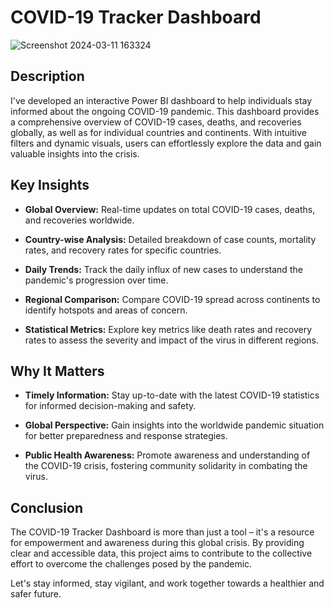 # COVID-19 Tracker Dashboard
![Screenshot 2024-03-11 163324](https://github.com/simalaomprakash/Covid-19-Analysis/assets/156334076/e9109db4-acd6-4d35-9f0a-556a36f3ec82)

## Description
I've developed an interactive Power BI dashboard to help individuals stay informed about the ongoing COVID-19 pandemic. This dashboard provides a comprehensive overview of COVID-19 cases, deaths, and recoveries globally, as well as for individual countries and continents. With intuitive filters and dynamic visuals, users can effortlessly explore the data and gain valuable insights into the crisis.

## Key Insights

- **Global Overview:** Real-time updates on total COVID-19 cases, deaths, and recoveries worldwide.
  
- **Country-wise Analysis:** Detailed breakdown of case counts, mortality rates, and recovery rates for specific countries.
  
- **Daily Trends:** Track the daily influx of new cases to understand the pandemic's progression over time.
  
- **Regional Comparison:** Compare COVID-19 spread across continents to identify hotspots and areas of concern.
  
- **Statistical Metrics:** Explore key metrics like death rates and recovery rates to assess the severity and impact of the virus in different regions.

## Why It Matters

- **Timely Information:** Stay up-to-date with the latest COVID-19 statistics for informed decision-making and safety.
  
- **Global Perspective:** Gain insights into the worldwide pandemic situation for better preparedness and response strategies.
  
- **Public Health Awareness:** Promote awareness and understanding of the COVID-19 crisis, fostering community solidarity in combating the virus.

## Conclusion
The COVID-19 Tracker Dashboard is more than just a tool – it's a resource for empowerment and awareness during this global crisis. By providing clear and accessible data, this project aims to contribute to the collective effort to overcome the challenges posed by the pandemic.

Let's stay informed, stay vigilant, and work together towards a healthier and safer future.
